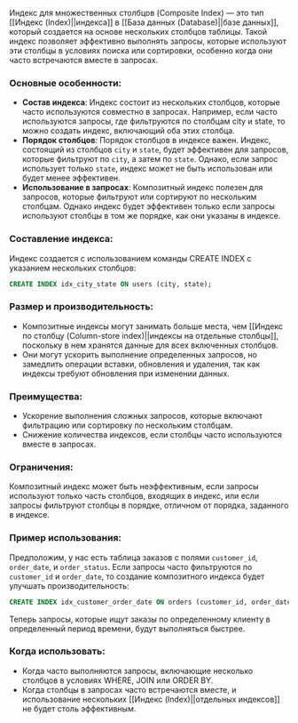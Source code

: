 Индекс для множественных столбцов (Composite Index) — это тип [[Индекс (Index)||индекса]] в [[База данных (Database)||базе данных]], который создается на основе нескольких столбцов таблицы. Такой индекс позволяет эффективно выполнять запросы, которые используют эти столбцы в условиях поиска или сортировки, особенно когда они часто встречаются вместе в запросах.

### Основные особенности:

- **Состав индекса**: Индекс состоит из нескольких столбцов, которые часто используются совместно в запросах. Например, если часто используются запросы, где фильтруются по столбцам city и state, то можно создать индекс, включающий оба этих столбца.
- **Порядок столбцов**: Порядок столбцов в индексе важен. Индекс, состоящий из столбцов `city` и `state`, будет эффективен для запросов, которые фильтруют по `city`, а затем по `state`. Однако, если запрос использует только `state`, индекс может не быть использован или будет менее эффективен.
- **Использование в запросах**: Композитный индекс полезен для запросов, которые фильтруют или сортируют по нескольким столбцам. Однако индекс будет эффективен только если запросы используют столбцы в том же порядке, как они указаны в индексе.

### Составление индекса:

Индекс создается с использованием команды CREATE INDEX с указанием нескольких столбцов:
```sql
CREATE INDEX idx_city_state ON users (city, state);
```


### Размер и производительность:

- Композитные индексы могут занимать больше места, чем [[Индекс по столбцу (Column-store index)||индексы на отдельные столбцы]], поскольку в нем хранятся данные для всех включенных столбцов.
- Они могут ускорить выполнение определенных запросов, но замедлить операции вставки, обновления и удаления, так как индексы требуют обновления при изменении данных.

### Преимущества:

- Ускорение выполнения сложных запросов, которые включают фильтрацию или сортировку по нескольким столбцам.
- Снижение количества индексов, если столбцы часто используются вместе в запросах.

### Ограничения:

Композитный индекс может быть неэффективным, если запросы используют только часть столбцов, входящих в индекс, или если запросы фильтруют столбцы в порядке, отличном от порядка, заданного в индексе.

### Пример использования:

Предположим, у нас есть таблица заказов с полями `customer_id`, `order_date`, и `order_status`. Если запросы часто фильтруются по `customer_id` и `order_date`, то создание композитного индекса будет улучшать производительность:
```sql
CREATE INDEX idx_customer_order_date ON orders (customer_id, order_date);
```

Теперь запросы, которые ищут заказы по определенному клиенту в определенный период времени, будут выполняться быстрее.


### Когда использовать:

- Когда часто выполняются запросы, включающие несколько столбцов в условиях WHERE, JOIN или ORDER BY.
- Когда столбцы в запросах часто встречаются вместе, и использование нескольких [[Индекс (Index)||отдельных индексов]] не будет столь эффективным.

